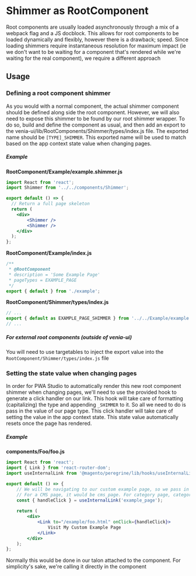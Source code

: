 # Shimmer as RootComponent
Root components are usually loaded asynchronously through a mix of a webpack flag and a JS docblock. This allows
for root components to be loaded dynamically and flexibly, however there is a drawback; speed. Since loading shimmers
require instantaneous resolution for maximum impact (ie we don't want to be waiting for a component that's rendered while
we're waiting for the real component), we require a different approach

## Usage

### Defining a root component shimmer
As you would with a normal component, the actual shimmer component should be defined along side the root component. However,
we will also need to expose this shimmer to be found by our root shimmer wrapper. To do so, build and define the component
as usual, and then add an export to the venia-ui/lib/RootComponents/Shimmer/types/index.js file. The exported name should be
`[TYPE]_SHIMMER`. This exported name will be used to match based on the app context state value when changing pages.

##### Example
**RootComponent/Example/example.shimmer.js**
```jsx
import React from 'react';
import Shimmer from '../../components/Shimmer';

export default () => {
  // Return a full page skeleton
  return (
    <div>
        <Shimmer />
        <Shimmer />
    </div>  
  );
};
```

**RootComponent/Example/index.js**
```jsx
/**
 * @RootComponent
 * description = 'Some Example Page'
 * pageTypes = EXAMPLE_PAGE
 */
export { default } from './example';
```

**RootComponent/Shimmer/types/index.js**
```jsx
// ...
export { default as EXAMPLE_PAGE_SHIMMER } from '../../Example/example.shimmer.js';
// ...
```

##### For external root components (outside of venia-ui)
You will need to use targetables to inject the export value into the `RootComponent/Shimmer/types/index.js` file

### Setting the state value when changing pages
In order for PWA Studio to automatically render this new root component shimmer when changing pages, we'll need to use
the provided hook to generate a click handler on our link. This hook will take care of formatting (capitalizing) the type
and appending `_SHIMMER` to it. So all we need to do is pass in the value of our page type. This click handler will take
care of setting the value in the app context state. This state value automatically resets once the page has rendered.

##### Example
**components/Foo/foo.js**
```jsx
import React from 'react';
import { Link } from 'react-router-dom';
import useInternalLink from '@magento/peregrine/lib/hooks/useInternalLink';

export default () => {
    // We will be navigating to our custom example page, so we pass in example_page.
    // For a CMS page, it would be cms_page. For category page, category, etc.
    const { handleClick } = useInternalLink('example_page'); 
    
    return (
        <div>
            <Link to="/example/foo.html" onClick={handleClick}>
                Visit My Custom Example Page
            </Link>
        </div>  
    );
};
```
Normally this would be done in our talon attached to the component. For simplicity's sake, we're calling it directly in
the component
